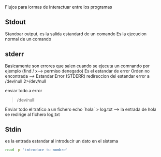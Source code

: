 Flujos para iormas de interactuar entre los programas

## Stdout
Standoar output, es la salida estandard de un comando
Es la ejecucion normal de un comando


## stderr
Basicamente son errores que salen cuando se ejecuta un comnando por ejemplo (find / x--> permiso denegado)
Es el estandar de error
Orden no encontrada --> Estandar Error (STDERR)
redireccion del estandar error a /dev/null
2>/dev/null

enviar todo a error
>/dev/null

Enviar todo el trafico a un fichero 
echo ´hola´ > log.txt --> la entrada de hola se redirige al fichero log,txt

## Stdin
es la entrada estandar al introducir un dato en el sistema
```sh fold:"Pregunta por el nombre, y la entrada del nombre seria la entrada del dato"
read -p 'introduce tu nombre'
```